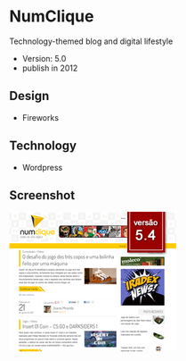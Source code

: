 # NumClique
Technology-themed blog and digital lifestyle
* Version: 5.0
* publish in 2012

## Design
* Fireworks

## Technology
* Wordpress

## Screenshot
![Screenshot blog](./screenshot.png)